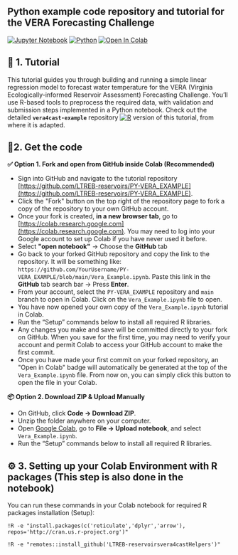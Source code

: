 ## Python example code repository and tutorial for the VERA Forecasting Challenge  
[![Jupyter Notebook](https://img.shields.io/badge/Jupyter-Notebook-orange?logo=jupyter)](https://jupyter.org/)  [![Python](https://img.shields.io/badge/Python-3.9-blue?logo=python)](https://www.python.org/)  [![Open In Colab](https://img.shields.io/badge/Colab-Open_in--Colab-green?logo=googlecolab)](https://colab.research.google.com/)


## 📘 1. Tutorial

This tutorial guides you through building and running a simple linear regression model to forecast water temperature for the VERA (Virginia Ecologically-informed Reservoir Assessment) Forecasting Challenge. You’ll use R-based tools to preprocess the required data, with validation and submission steps implemented in a Python notebook. Check out the detailed **`vera4cast-example`** repository [![R](https://img.shields.io/badge/R-%23276DC3.svg?style=flat&logo=r&logoColor=white)](https://github.com/LTREB-reservoirs/vera4cast-example) version of this tutorial, from where it is adapted.

## 🚀2. Get the code

**✅ Option 1. Fork and open from GitHub inside Colab (Recommended)** 
- Sign into GitHub and navigate to the tutorial repository [https://github.com/LTREB-reservoirs/PY-VERA_EXAMPLE](https://github.com/LTREB-reservoirs/PY-VERA_EXAMPLE).
- Click the "Fork" button on the top right of the repository page to fork a copy of the repository to your own GitHub account.
- Once your fork is created, **in a new browser tab**, go to [https://colab.research.google.com](https://colab.research.google.com). You may need to log into your Google account to set up Colab if you have never used it before.
-  Select **"open notebook"** → Choose the **GitHub** tab
- Go back to your forked GitHub repository and copy the link to the repository. It will be something like: `https://github.com/YourUsername/PY-VERA_EXAMPLE/blob/main/Vera_Example.ipynb`. Paste this link in the **GitHub** tab search bar → Press **Enter**. 
- From your account, select the `PY-VERA_EXAMPLE` repository and `main` branch to open in Colab. Click on the `Vera_Example.ipynb` file to open.
- You have now opened your own copy of the `Vera_Example.ipynb` tutorial in Colab.
- Run the “Setup” commands below to install all required R libraries.
- Any changes you make and save will be committed directly to your fork on GitHub. When you save for the first time, you may need to verify your account and permit Colab to access your GitHub account to make the first commit.
- Once you have made your first commit on your forked repository, an "Open in Colab" badge will automatically be generated at the top of the `Vera_Example.ipynb` file. From now on, you can simply click this button to open the file in your Colab.

**📦 Option 2. Download ZIP & Upload Manually**  
- On GitHub, click **Code → Download ZIP**.  
- Unzip the folder anywhere on your computer.  
- Open [Google Colab](https://colab.research.google.com), go to **File → Upload notebook**, and select `Vera_Example.ipynb`.  
- Run the “Setup” commands below to install all required R libraries.

## ⚙️ 3. Setting up your Colab Environment with R packages (This step is also done in the notebook)

You can run these commands in your Colab notebook for required R packages installation (Setup):

```!R -e "install.packages(c('reticulate','dplyr','arrow'), repos='http://cran.us.r-project.org')" ``` 

```!R -e "remotes::install_github('LTREB-reservoirsvera4castHelpers')" ``` 



